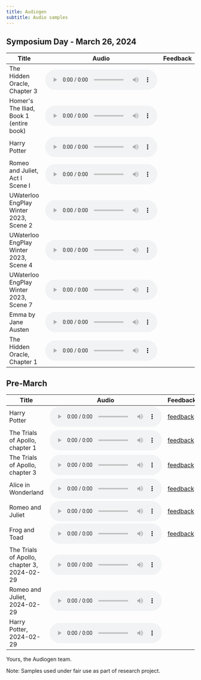 ```yaml
---
title: Audiogen
subtitle: Audio samples
---
```


## Symposium Day - March 26, 2024

| Title                                   | Audio                                                                                                            | Feedback |
| --------------------------------------- | ---------------------------------------------------------------------------------------------------------------- | -------- |
| The Hidden Oracle, Chapter 3            | <audio controls src="https://git.uwaterloo.ca/se390/public-audio-samples/-/package_files/2237/download"></audio> |          |
| Homer's The Iliad, Book 1 (entire book) | <audio controls src="https://git.uwaterloo.ca/se390/public-audio-samples/-/package_files/2235/download"></audio> |          |
| Harry Potter                            | <audio controls src="https://git.uwaterloo.ca/se390/public-audio-samples/-/package_files/2232/download"></audio> |          |
| Romeo and Juliet, Act I Scene I         | <audio controls src="https://git.uwaterloo.ca/se390/public-audio-samples/-/package_files/2234/download"></audio> |          |
| UWaterloo EngPlay Winter 2023, Scene 2  | <audio controls src="https://git.uwaterloo.ca/se390/public-audio-samples/-/package_files/2239/download"></audio> |          |
| UWaterloo EngPlay Winter 2023, Scene 4  | <audio controls src="https://git.uwaterloo.ca/se390/public-audio-samples/-/package_files/2240/download"></audio> |          |
| UWaterloo EngPlay Winter 2023, Scene 7  | <audio controls src="https://git.uwaterloo.ca/se390/public-audio-samples/-/package_files/2241/download"></audio> |          |
| Emma by Jane Austen                     | <audio controls src="https://git.uwaterloo.ca/se390/public-audio-samples/-/package_files/2238/download"></audio> |          |
| The Hidden Oracle, Chapter 1            | <audio controls src="https://git.uwaterloo.ca/se390/public-audio-samples/-/package_files/2236/download"></audio> |          |

## Pre-March

| Title                                       | Audio                                                                                                            | Feedback                                                                                                                                                                   |
| ------------------------------------------- | ---------------------------------------------------------------------------------------------------------------- | -------------------------------------------------------------------------------------------------------------------------------------------------------------------------- |
| Harry Potter                                | <audio controls src="samples/harry-potter.wav"></audio>                                                          | [feedback](https://docs.google.com/forms/d/e/1FAIpQLSfrhAaLNMd79FhmFvIJecQAEzbtsiQCji4fCmFkT1jm-H4q0g/viewform?usp=pp_url&entry.919551825=Harry+Potter)                    |
| The Trials of Apollo, chapter 1             | <audio controls src="samples/apollo.wav"></audio>                                                                | [feedback](https://docs.google.com/forms/d/e/1FAIpQLSfrhAaLNMd79FhmFvIJecQAEzbtsiQCji4fCmFkT1jm-H4q0g/viewform?usp=pp_url&entry.919551825=The+Trials+of+Apollo,+chapter+1) |
| The Trials of Apollo, chapter 3             | <audio controls src="https://git.uwaterloo.ca/se390/public-audio-samples/-/package_files/2222/download"></audio> | [feedback](https://docs.google.com/forms/d/e/1FAIpQLSfrhAaLNMd79FhmFvIJecQAEzbtsiQCji4fCmFkT1jm-H4q0g/viewform?usp=pp_url&entry.919551825=The+Trials+of+Apollo,+chapter+3) |
| Alice in Wonderland                         | <audio controls src="samples/alice.wav"></audio>                                                                 | [feedback](https://docs.google.com/forms/d/e/1FAIpQLSfrhAaLNMd79FhmFvIJecQAEzbtsiQCji4fCmFkT1jm-H4q0g/viewform?usp=pp_url&entry.919551825=Alice+in+Wonderland)             |
| Romeo and Juliet                            | <audio controls src="https://git.uwaterloo.ca/se390/public-audio-samples/-/package_files/2221/download"></audio> | [feedback](https://docs.google.com/forms/d/e/1FAIpQLSfrhAaLNMd79FhmFvIJecQAEzbtsiQCji4fCmFkT1jm-H4q0g/viewform?usp=pp_url&entry.919551825=Romeo+and+Juliet)                |
| Frog and Toad                               | <audio controls src="https://git.uwaterloo.ca/se390/public-audio-samples/-/package_files/2223/download"></audio> | [feedback](https://docs.google.com/forms/d/e/1FAIpQLSfrhAaLNMd79FhmFvIJecQAEzbtsiQCji4fCmFkT1jm-H4q0g/viewform?usp=pp_url&entry.919551825=Frog+and+Toad)                   |
| The Trials of Apollo, chapter 3, 2024-02-29 | <audio controls src="https://git.uwaterloo.ca/se390/public-audio-samples/-/package_files/2224/download"></audio> |                                                                                                                                                                            |
| Romeo and Juliet, 2024-02-29                | <audio controls src="https://git.uwaterloo.ca/se390/public-audio-samples/-/package_files/2220/download"></audio> |                                                                                                                                                                            |
| Harry Potter, 2024-02-29                    | <audio controls src="https://git.uwaterloo.ca/se390/public-audio-samples/-/package_files/2225/download"></audio> |

Yours, the Audiogen team.

Note: Samples used under fair use as part of research project.
